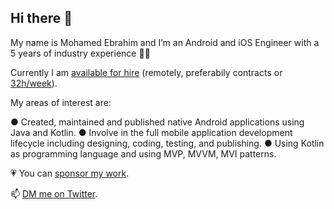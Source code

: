 ## Hi there 👋

My name is Mohamed Ebrahim and I’m an Android and iOS Engineer with a 5 years of industry experience 👴🏼

Currently I am [available for hire](https://twitter.com/mohamedhima96) (remotely, preferabily contracts or [32h/week](https://twitter.com/mohamedhima96)). 

My areas of interest are: 

● Created, maintained and published native Android applications using Java and Kotlin.
● Involve in the full mobile application development lifecycle including designing, coding, testing, and publishing.
● Using Kotlin as programming language and using MVP, MVVM, MVI patterns.

💗 You can [sponsor my work](https://github.com/sponsors/mohamedebrahim96).

📫 [DM me on Twitter](https://twitter.com/mohamedhima96).
